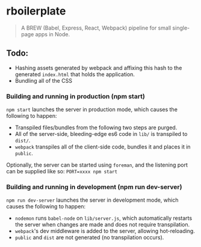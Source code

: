 # rboilerplate
>A BREW (Babel, Express, React, Webpack) pipeline for small single-page apps in Node.

## Todo:
* Hashing assets generated by webpack and affixing this hash to the generated `index.html` that holds the application.
* Bundling all of the CSS

### Building and running in production (npm start)
`npm start` launches the server in production mode, which causes the following to happen:
* Transpiled files/bundles from the following two steps are purged.
* All of the server-side, bleeding-edge es6 code in `lib/` is transpiled to `dist/`.
* `webpack` transpiles all of the client-side code, bundles it and places it in `public`.

Optionally, the server can be started using `foreman`, and the listening port can be supplied like so: `PORT=xxxx npm start`


### Building and running in development (npm run dev-server)
`npm run dev-server` launches the server in development mode, which causes the following to happen:

* `nodemon` runs `babel-node` on `lib/server.js`, which automatically restarts the server when changes are made and does not require transpilation.
* `webpack`'s dev middleware is added to the server, allowing hot-reloading.
* `public` and `dist` are not generated (no transpilation occurs).


